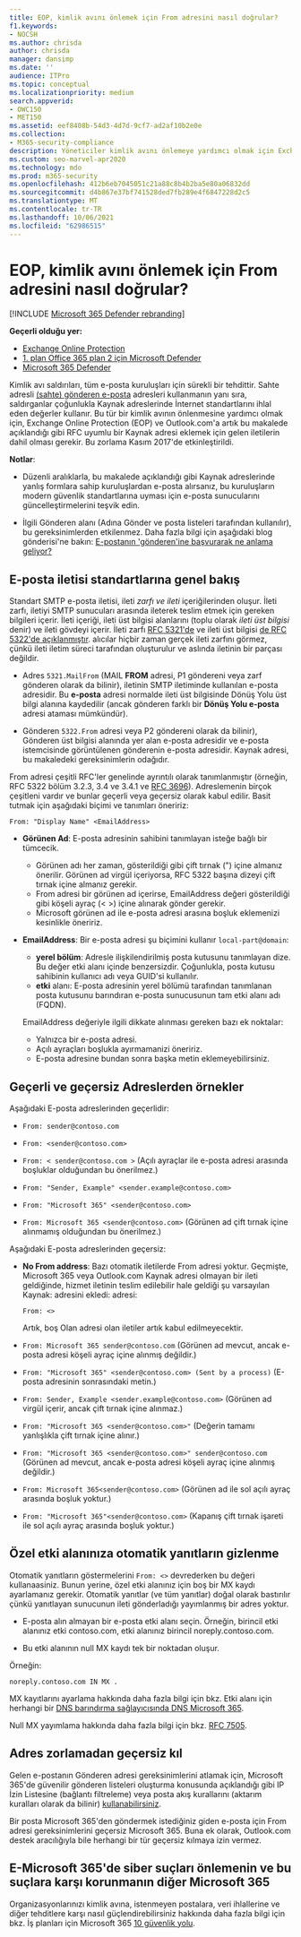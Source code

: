 ```yaml
---
title: EOP, kimlik avını önlemek için From adresini nasıl doğrular?
f1.keywords:
- NOCSH
ms.author: chrisda
author: chrisda
manager: dansimp
ms.date: ''
audience: ITPro
ms.topic: conceptual
ms.localizationpriority: medium
search.appverid:
- OWC150
- MET150
ms.assetid: eef8408b-54d3-4d7d-9cf7-ad2af10b2e0e
ms.collection:
- M365-security-compliance
description: Yöneticiler kimlik avını önlemeye yardımcı olmak için Exchange Online Protection (EOP) ve Outlook.com tarafından kabul edilen veya reddedilen e-posta adresleri türleri hakkında bilgi edinebilirsiniz.
ms.custom: seo-marvel-apr2020
ms.technology: mdo
ms.prod: m365-security
ms.openlocfilehash: 412b6eb7045051c21a88c8b4b2ba5e80a06832dd
ms.sourcegitcommit: d4b867e37bf741528ded7fb289e4f6847228d2c5
ms.translationtype: MT
ms.contentlocale: tr-TR
ms.lasthandoff: 10/06/2021
ms.locfileid: "62986515"
---
```

# <a name="how-eop-validates-the-from-address-to-prevent-phishing"></a>EOP, kimlik avını önlemek için From adresini nasıl doğrular?

[!INCLUDE [Microsoft 365 Defender rebranding](../includes/microsoft-defender-for-office.md)]

**Geçerli olduğu yer:**
- [Exchange Online Protection](exchange-online-protection-overview.md)
- [1. plan Office 365 plan 2 için Microsoft Defender](defender-for-office-365.md)
- [Microsoft 365 Defender](../defender/microsoft-365-defender.md)

Kimlik avı saldırıları, tüm e-posta kuruluşları için sürekli bir tehdittir. Sahte adresli [(sahte) gönderen e-posta](anti-spoofing-protection.md) adresleri kullanmanın yanı sıra, saldırganlar çoğunlukla Kaynak adreslerinde İnternet standartlarını ihlal eden değerler kullanır. Bu tür bir kimlik avının önlenmesine yardımcı olmak için, Exchange Online Protection (EOP) ve Outlook.com'a artık bu makalede açıklandığı gibi RFC uyumlu bir Kaynak adresi eklemek için gelen iletilerin dahil olması gerekir. Bu zorlama Kasım 2017'de etkinleştirildi.

**Notlar**:

- Düzenli aralıklarla, bu makalede açıklandığı gibi Kaynak adreslerinde yanlış formlara sahip kuruluşlardan e-posta alırsanız, bu kuruluşların modern güvenlik standartlarına uyması için e-posta sunucularını güncelleştirmelerini teşvik edin.

- İlgili Gönderen alanı (Adına Gönder ve posta listeleri tarafından kullanılır), bu gereksinimlerden etkilenmez. Daha fazla bilgi için aşağıdaki blog gönderisi'ne bakın: [E-postanın 'gönderen'ine başvurarak ne anlama geliyor?](/archive/blogs/tzink/what-do-we-mean-when-we-refer-to-the-sender-of-an-email)

## <a name="an-overview-of-email-message-standards"></a>E-posta iletisi standartlarına genel bakış

Standart SMTP e-posta iletisi, ileti *zarfı ve ileti* içeriğilerinden oluşur. İleti zarfı, iletiyi SMTP sunucuları arasında ileterek teslim etmek için gereken bilgileri içerir. İleti içeriği, ileti üst bilgisi alanlarını (toplu olarak *ileti üst bilgisi* denir) ve ileti gövdeyi içerir. İleti zarfı [RFC 5321'de](https://tools.ietf.org/html/rfc5321) ve ileti üst bilgisi [de RFC 5322'de açıklanmıştır](https://tools.ietf.org/html/rfc5322). alıcılar hiçbir zaman gerçek ileti zarfını görmez, çünkü ileti iletim süreci tarafından oluşturulur ve aslında iletinin bir parçası değildir.

- Adres `5321.MailFrom` (MAIL **FROM** adresi, P1 göndereni veya zarf gönderen olarak da bilinir), iletinin SMTP iletiminde kullanılan e-posta adresidir. Bu **e-posta** adresi normalde ileti üst bilgisinde Dönüş Yolu üst bilgi alanına kaydedilir (ancak gönderen farklı bir **Dönüş Yolu e-posta** adresi ataması mümkündür).

- Gönderen `5322.From` adresi veya P2 göndereni olarak da bilinir), Gönderen üst bilgisi alanında yer alan e-posta adresidir ve e-posta istemcisinde görüntülenen gönderenin e-posta adresidir. Kaynak adresi, bu makaledeki gereksinimlerin odağıdır.

From adresi çeşitli RFC'ler genelinde ayrıntılı olarak tanımlanmıştır (örneğin, RFC 5322 bölüm 3.2.3, 3.4 ve 3.4.1 ve [RFC 3696](https://tools.ietf.org/html/rfc3696)). Adreslemenin birçok çeşitleni vardır ve bunlar geçerli veya geçersiz olarak kabul edilir. Basit tutmak için aşağıdaki biçimi ve tanımları öneririz:

`From: "Display Name" <EmailAddress>`

- **Görünen Ad**: E-posta adresinin sahibini tanımlayan isteğe bağlı bir tümcecik.

  - Görünen adı her zaman, gösterildiği gibi çift tırnak (") içine almanız önerilir. Görünen ad virgül içeriyorsa, RFC 5322 başına dizeyi çift tırnak içine almanız gerekir.
  - From adresi bir görünen ad içerirse, EmailAddress değeri gösterildiği gibi köşeli ayraç (< >) içine alınarak gönder gerekir.
  - Microsoft görünen ad ile e-posta adresi arasına boşluk eklemenizi kesinlikle öneririz.

- **EmailAddress**: Bir e-posta adresi şu biçimini kullanır `local-part@domain`:

  - **yerel bölüm**: Adresle ilişkilendirilmiş posta kutusunu tanımlayan dize. Bu değer etki alanı içinde benzersizdir. Çoğunlukla, posta kutusu sahibinin kullanıcı adı veya GUID'si kullanılır.
  - **etki** alanı: E-posta adresinin yerel bölümü tarafından tanımlanan posta kutusunu barındıran e-posta sunucusunun tam etki alanı adı (FQDN).

  EmailAddress değeriyle ilgili dikkate alınması gereken bazı ek noktalar:

  - Yalnızca bir e-posta adresi.
  - Açılı ayraçları boşlukla ayırmamanizi öneririz.
  - E-posta adresine bundan sonra başka metin eklemeyebilirsiniz.

## <a name="examples-of-valid-and-invalid-from-addresses"></a>Geçerli ve geçersiz Adreslerden örnekler

Aşağıdaki E-posta adreslerinden geçerlidir:

- `From: sender@contoso.com`

- `From: <sender@contoso.com>`

- `From: < sender@contoso.com >` (Açılı ayraçlar ile e-posta adresi arasında boşluklar olduğundan bu önerilmez.)

- `From: "Sender, Example" <sender.example@contoso.com>`

- `From: "Microsoft 365" <sender@contoso.com>`

- `From: Microsoft 365 <sender@contoso.com>` (Görünen ad çift tırnak içine alınmamış olduğundan bu önerilmez.)

Aşağıdaki E-posta adreslerinden geçersiz:

- **No From address**: Bazı otomatik iletilerde From adresi yoktur. Geçmişte, Microsoft 365 veya Outlook.com Kaynak adresi olmayan bir ileti geldiğinde, hizmet iletinin teslim edilebilir hale geldiği şu varsayılan Kaynak: adresini ekledi: adresi:

  `From: <>`

  Artık, boş Olan adresi olan iletiler artık kabul edilmeyecektir.

- `From: Microsoft 365 sender@contoso.com` (Görünen ad mevcut, ancak e-posta adresi köşeli ayraç içine alınmış değildir.)

- `From: "Microsoft 365" <sender@contoso.com> (Sent by a process)` (E-posta adresinin sonrasındaki metin.)

- `From: Sender, Example <sender.example@contoso.com>` (Görünen ad virgül içerir, ancak çift tırnak içine alınmaz.)

- `From: "Microsoft 365 <sender@contoso.com>"` (Değerin tamamı yanlışlıkla çift tırnak içine alınır.)

- `From: "Microsoft 365 <sender@contoso.com>" sender@contoso.com` (Görünen ad mevcut, ancak e-posta adresi köşeli ayraç içine alınmış değildir.)

- `From: Microsoft 365<sender@contoso.com>` (Görünen ad ile sol açılı ayraç arasında boşluk yoktur.)

- `From: "Microsoft 365"<sender@contoso.com>` (Kapanış çift tırnak işareti ile sol açılı ayraç arasında boşluk yoktur.)

## <a name="suppress-auto-replies-to-your-custom-domain"></a>Özel etki alanınıza otomatik yanıtların gizlenme

Otomatik yanıtların göstermelerini `From: <>` devrederken bu değeri kullanaasiniz. Bunun yerine, özel etki alanınız için boş bir MX kaydı ayarlamanız gerekir. Otomatik yanıtlar (ve tüm yanıtlar) doğal olarak bastırılır çünkü yanıtlayan sunucunun ileti gönderladığı yayımlanmış bir adres yoktur.

- E-posta alın almayan bir e-posta etki alanı seçin. Örneğin, birincil etki alanınız etki contoso.com, etki alanınız birincil noreply.contoso.com.

- Bu etki alanının null MX kaydı tek bir noktadan oluşur.

Örneğin:

```text
noreply.contoso.com IN MX .
```

MX kayıtlarını ayarlama hakkında daha fazla bilgi için bkz. Etki alanı için herhangi bir [DNS barındırma sağlayıcısında DNS Microsoft 365](../../admin/get-help-with-domains/create-dns-records-at-any-dns-hosting-provider.md).

Null MX yayımlama hakkında daha fazla bilgi için bkz. [RFC 7505](https://tools.ietf.org/html/rfc7505).

## <a name="override-from-address-enforcement"></a>Adres zorlamadan geçersiz kıl

Gelen e-postanın Gönderen adresi gereksinimlerini atlamak için, Microsoft 365'de güvenilir gönderen listeleri oluşturma konusunda açıklandığı gibi IP İzin Listesine (bağlantı filtreleme) veya posta akış kurallarını (aktarım kuralları olarak da bilinir) [kullanabilirsiniz](create-safe-sender-lists-in-office-365.md).

Bir posta Microsoft 365'den göndermek istediğiniz giden e-posta için From adresi gereksinimlerini geçersiz Microsoft 365. Buna ek olarak, Outlook.com destek aracılığıyla bile herhangi bir tür geçersiz kılmaya izin vermez.

## <a name="other-ways-to-prevent-and-protect-against-cybercrimes-in-microsoft-365"></a>E-Microsoft 365'de siber suçları önlemenin ve bu suçlara karşı korunmanın diğer Microsoft 365

Organizasyonlarınızı kimlik avına, istenmeyen postalara, veri ihlallerine ve diğer tehditlere karşı nasıl güçlendirebilirsiniz hakkında daha fazla bilgi için bkz. İş planları için Microsoft 365 [10 güvenlik yolu](../../admin/security-and-compliance/secure-your-business-data.md).